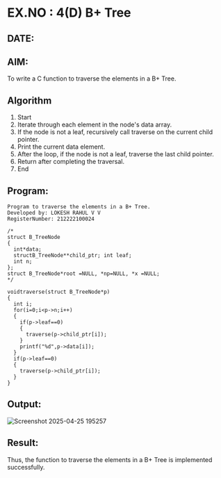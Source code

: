 # EX.NO : 4(D) B+ Tree
## DATE:
## AIM:
To write a C function to traverse the elements in a B+ Tree.

## Algorithm
1. Start 
2. Iterate through each element in the node's data array. 
3. If the node is not a leaf, recursively call traverse on the current child pointer. 
4. Print the current data element. 
5. After the loop, if the node is not a leaf, traverse the last child pointer. 
6. Return after completing the traversal. 
7. End 

## Program:
```
Program to traverse the elements in a B+ Tree.
Developed by: LOKESH RAHUL V V
RegisterNumber: 212222100024
```
```
/*
struct B_TreeNode
{
  int*data;
  structB_TreeNode**child_ptr; int leaf;
  int n;
};
struct B_TreeNode*root =NULL, *np=NULL, *x =NULL;
*/

voidtraverse(struct B_TreeNode*p)
{
  int i;
  for(i=0;i<p->n;i++)
  {
    if(p->leaf==0)
    {
      traverse(p->child_ptr[i]);
    }
    printf("%d",p->data[i]);
  }
  if(p->leaf==0)
  {
    traverse(p->child_ptr[i]);
  }
}
```
## Output:

![Screenshot 2025-04-25 195257](https://github.com/user-attachments/assets/c90fc149-727e-40b7-ab34-c067ba92f34c)


## Result:
Thus, the function to traverse the elements in a B+ Tree is implemented successfully.
